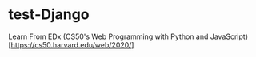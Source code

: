 # test-Django
Learn From EDx (CS50's Web Programming with Python and JavaScript)[https://cs50.harvard.edu/web/2020/]
